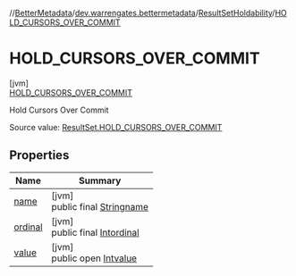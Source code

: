 //[BetterMetadata](../../../../index.md)/[dev.warrengates.bettermetadata](../../index.md)/[ResultSetHoldability](../index.md)/[HOLD_CURSORS_OVER_COMMIT](index.md)

# HOLD_CURSORS_OVER_COMMIT

[jvm]\
[HOLD_CURSORS_OVER_COMMIT](index.md)

Hold Cursors Over Commit

Source value: [ResultSet.HOLD_CURSORS_OVER_COMMIT](https://docs.oracle.com/javase/8/docs/api/java/sql/ResultSet.html#HOLD_CURSORS_OVER_COMMIT--)

## Properties

| Name | Summary |
|---|---|
| [name](../../-version-column-type/-i-s_-p-s-e-u-d-o_-c-o-l-u-m-n/index.md#-372974862%2FProperties%2F-1216412040) | [jvm]<br>public final [String](https://kotlinlang.org/api/latest/jvm/stdlib/kotlin/-string/index.html)[name](../../-version-column-type/-i-s_-p-s-e-u-d-o_-c-o-l-u-m-n/index.md#-372974862%2FProperties%2F-1216412040) |
| [ordinal](../../-version-column-type/-i-s_-p-s-e-u-d-o_-c-o-l-u-m-n/index.md#-739389684%2FProperties%2F-1216412040) | [jvm]<br>public final [Int](https://kotlinlang.org/api/latest/jvm/stdlib/kotlin/-int/index.html)[ordinal](../../-version-column-type/-i-s_-p-s-e-u-d-o_-c-o-l-u-m-n/index.md#-739389684%2FProperties%2F-1216412040) |
| [value](index.md#1032183191%2FProperties%2F-1216412040) | [jvm]<br>public open [Int](https://kotlinlang.org/api/latest/jvm/stdlib/kotlin/-int/index.html)[value](index.md#1032183191%2FProperties%2F-1216412040) |
